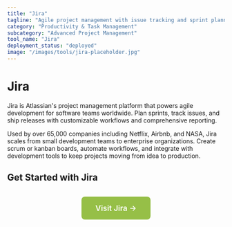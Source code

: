 ```yaml
---
title: "Jira"
tagline: "Agile project management with issue tracking and sprint planning"
category: "Productivity & Task Management"
subcategory: "Advanced Project Management"
tool_name: "Jira"
deployment_status: "deployed"
image: "/images/tools/jira-placeholder.jpg"
---
```


# Jira

Jira is Atlassian's project management platform that powers agile development for software teams worldwide. Plan sprints, track issues, and ship releases with customizable workflows and comprehensive reporting.

Used by over 65,000 companies including Netflix, Airbnb, and NASA, Jira scales from small development teams to enterprise organizations. Create scrum or kanban boards, automate workflows, and integrate with development tools to keep projects moving from idea to production.

## Get Started with Jira

<div style="text-align: center; margin: 2rem 0;">
  <a href="https://www.atlassian.com/software/jira" target="_blank" rel="noopener noreferrer" style="display: inline-block; background: #96BF47; color: white; padding: 1rem 2rem; text-decoration: none; border-radius: 8px; font-weight: 600; font-size: 1.1rem;">Visit Jira →</a>
</div>
